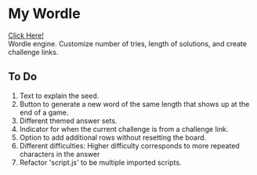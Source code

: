 # My Wordle
[Click Here!](https://phinziegler.github.io/My-Wordle/)<br>
Wordle engine. Customize number of tries, length of solutions, and create challenge links.

## To Do
<ol>
  <li>Text to explain the seed.</li>
  <li>Button to generate a new word of the same length that shows up at the end of a game.</li>
  <li>Different themed answer sets.</li>
  <li>Indicator for when the current challenge is from a challenge link.</li>
  <li>Option to add additional rows without resetting the board.</li>
  <li>Different difficulties: Higher difficulty corresponds to more repeated characters in the answer</li>
  <li>Refactor 'script.js' to be multiple imported scripts.</li>
</ol>
